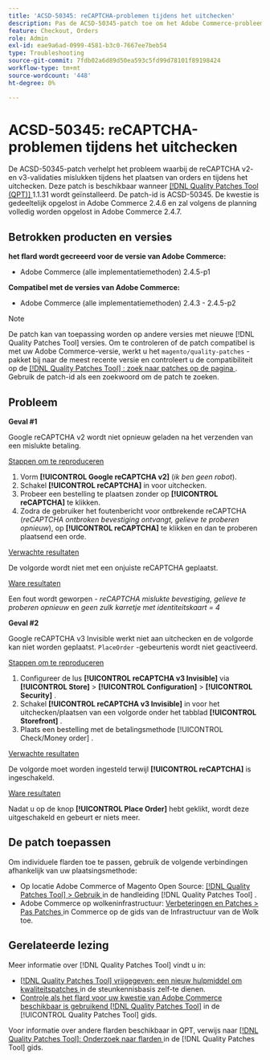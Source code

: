 ```yaml
---
title: 'ACSD-50345: reCAPTCHA-problemen tijdens het uitchecken'
description: Pas de ACSD-50345-patch toe om het Adobe Commerce-probleem op te lossen waarbij de reCAPTCHA v2- en v3-validaties zijn mislukt tijdens het plaatsen van orders en tijdens het uitchecken.
feature: Checkout, Orders
role: Admin
exl-id: eae9a6ad-0999-4581-b3c0-7667ee7beb54
type: Troubleshooting
source-git-commit: 7fdb02a6d89d50ea593c5fd99d78101f89198424
workflow-type: tm+mt
source-wordcount: '448'
ht-degree: 0%

---
```


# ACSD-50345: reCAPTCHA-problemen tijdens het uitchecken

De ACSD-50345-patch verhelpt het probleem waarbij de reCAPTCHA v2- en v3-validaties mislukken tijdens het plaatsen van orders en tijdens het uitchecken. Deze patch is beschikbaar wanneer [[!DNL Quality Patches Tool (QPT)] ](https://experienceleague.adobe.com/nl/docs/commerce-operations/tools/quality-patches-tool/quality-patches-tool-to-self-serve-quality-patches) 1.1.31 wordt geïnstalleerd. De patch-id is ACSD-50345. De kwestie is gedeeltelijk opgelost in Adobe Commerce 2.4.6 en zal volgens de planning volledig worden opgelost in Adobe Commerce 2.4.7.

## Betrokken producten en versies

**het flard wordt gecreeerd voor de versie van Adobe Commerce:**

* Adobe Commerce (alle implementatiemethoden) 2.4.5-p1

**Compatibel met de versies van Adobe Commerce:**

* Adobe Commerce (alle implementatiemethoden) 2.4.3 - 2.4.5-p2

>[!NOTE]
>
>De patch kan van toepassing worden op andere versies met nieuwe [!DNL Quality Patches Tool] versies. Om te controleren of de patch compatibel is met uw Adobe Commerce-versie, werkt u het `magento/quality-patches` -pakket bij naar de meest recente versie en controleert u de compatibiliteit op de [[!DNL Quality Patches Tool] : zoek naar patches op de pagina ](https://experienceleague.adobe.com/tools/commerce-quality-patches/index.html?lang=nl-NL) . Gebruik de patch-id als een zoekwoord om de patch te zoeken.

## Probleem

**Geval #1**

Google reCAPTCHA v2 wordt niet opnieuw geladen na het verzenden van een mislukte betaling.

<u> Stappen om te reproduceren </u>

1. Vorm **[!UICONTROL Google reCAPTCHA v2]** (*ik ben geen robot*).
1. Schakel **[!UICONTROL reCAPTCHA]** in voor uitchecken.
1. Probeer een bestelling te plaatsen zonder op **[!UICONTROL reCAPTCHA]** te klikken.
1. Zodra de gebruiker het foutenbericht voor ontbrekende reCAPTCHA (*reCAPTCHA ontbroken bevestiging ontvangt, gelieve te proberen opnieuw*), op **[!UICONTROL reCAPTCHA]** te klikken en dan te proberen plaatsend een orde.

<u> Verwachte resultaten </u>

De volgorde wordt niet met een onjuiste reCAPTCHA geplaatst.

<u> Ware resultaten </u>

Een fout wordt geworpen - *reCAPTCHA mislukte bevestiging, gelieve te proberen opnieuw* en *geen zulk karretje met identiteitskaart = 4*

**Geval #2**

Google reCAPTCHA v3 Invisible werkt niet aan uitchecken en de volgorde kan niet worden geplaatst. `PlaceOrder` -gebeurtenis wordt niet geactiveerd.

<u> Stappen om te reproduceren </u>

1. Configureer de lus **[!UICONTROL reCAPTCHA v3 Invisible]** via **[!UICONTROL Store]** > **[!UICONTROL Configuration]** > **[!UICONTROL Security]** .
1. Schakel **[!UICONTROL reCAPTCHA v3 Invisible]** in voor het uitchecken/plaatsen van een volgorde onder het tabblad **[!UICONTROL Storefront]** .
1. Plaats een bestelling met de betalingsmethode [!UICONTROL Check/Money order] .

<u> Verwachte resultaten </u>

De volgorde moet worden ingesteld terwijl **[!UICONTROL reCAPTCHA]** is ingeschakeld.

<u> Ware resultaten </u>

Nadat u op de knop **[!UICONTROL Place Order]** hebt geklikt, wordt deze uitgeschakeld en gebeurt er niets meer.

## De patch toepassen

Om individuele flarden toe te passen, gebruik de volgende verbindingen afhankelijk van uw plaatsingsmethode:

* Op locatie Adobe Commerce of Magento Open Source: [[!DNL Quality Patches Tool] > Gebruik ](/help/tools/quality-patches-tool/usage.md) in de handleiding [!DNL Quality Patches Tool] .
* Adobe Commerce op wolkeninfrastructuur: [ Verbeteringen en Patches > Pas Patches ](https://experienceleague.adobe.com/docs/commerce-cloud-service/user-guide/develop/upgrade/apply-patches.html?lang=nl-NL) in Commerce op de gids van de Infrastructuur van de Wolk toe.

## Gerelateerde lezing

Meer informatie over [!DNL Quality Patches Tool] vindt u in:

* [[!DNL Quality Patches Tool]  vrijgegeven: een nieuw hulpmiddel om kwaliteitspatches ](https://experienceleague.adobe.com/nl/docs/commerce-operations/tools/quality-patches-tool/quality-patches-tool-to-self-serve-quality-patches) in de steunkennisbasis zelf-te dienen.
* [ Controle als het flard voor uw kwestie van Adobe Commerce beschikbaar is gebruikend  [!DNL Quality Patches Tool]](/help/tools/quality-patches-tool/patches-available-in-qpt/check-patch-for-magento-issue-with-magento-quality-patches.md) in de [!UICONTROL Quality Patches Tool] gids.


Voor informatie over andere flarden beschikbaar in QPT, verwijs naar [[!DNL Quality Patches Tool]: Onderzoek naar flarden ](https://experienceleague.adobe.com/tools/commerce-quality-patches/index.html?lang=nl-NL) in de [!DNL Quality Patches Tool] gids.
